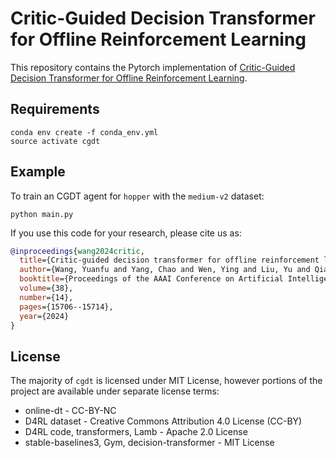 # Critic-Guided Decision Transformer for Offline Reinforcement Learning
This repository contains the Pytorch implementation of [Critic-Guided Decision Transformer for Offline Reinforcement Learning](https://arxiv.org/abs/2312.13716).

## Requirements
```console
conda env create -f conda_env.yml
source activate cgdt
```

## Example
To train an CGDT agent for `hopper` with the `medium-v2` dataset:
```console
python main.py
```

If you use this code for your research, please cite us as:
```Bibtex
@inproceedings{wang2024critic,
  title={Critic-guided decision transformer for offline reinforcement learning},
  author={Wang, Yuanfu and Yang, Chao and Wen, Ying and Liu, Yu and Qiao, Yu},
  booktitle={Proceedings of the AAAI Conference on Artificial Intelligence},
  volume={38},
  number={14},
  pages={15706--15714},
  year={2024}
}
```

## License
The majority of `cgdt` is licensed under MIT License, however portions of the project are available under separate license terms: 
* online-dt - CC-BY-NC
* D4RL dataset -  Creative Commons Attribution 4.0 License (CC-BY)
* D4RL code, transformers, Lamb - Apache 2.0 License
* stable-baselines3, Gym, decision-transformer - MIT License

